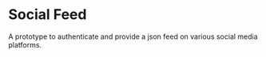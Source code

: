 # Social Feed

A prototype to authenticate and provide a json feed on various social media platforms.
